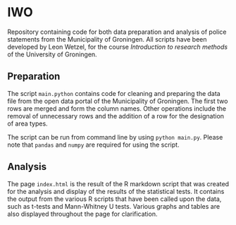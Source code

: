 # IWO
Repository containing code for both data preparation and analysis of police statements
from the Municipality of Groningen. All scripts have been developed by Leon Wetzel, for
the course *Introduction to research methods* of the University of Groningen.

## Preparation

The script `main.python` contains code for cleaning and preparing the data file from the
 open data portal of the Municipality of Groningen. The first two rows are merged and
 form the column names. Other operations include the removal of unnecessary rows and the
  addition of a row for the designation of area types.
  
The script can be run from command line by using `python main.py`. Please note that `pandas` and `numpy` are required for using the script. 

## Analysis

The page `index.html` is the result of the R markdown script that was created for
the analysis and display of the results of the statistical tests. It contains the output
from the various R scripts that have been called upon the data, such as t-tests and
Mann-Whitney U tests. Various graphs and tables are also displayed throughout the page
 for clarification.
